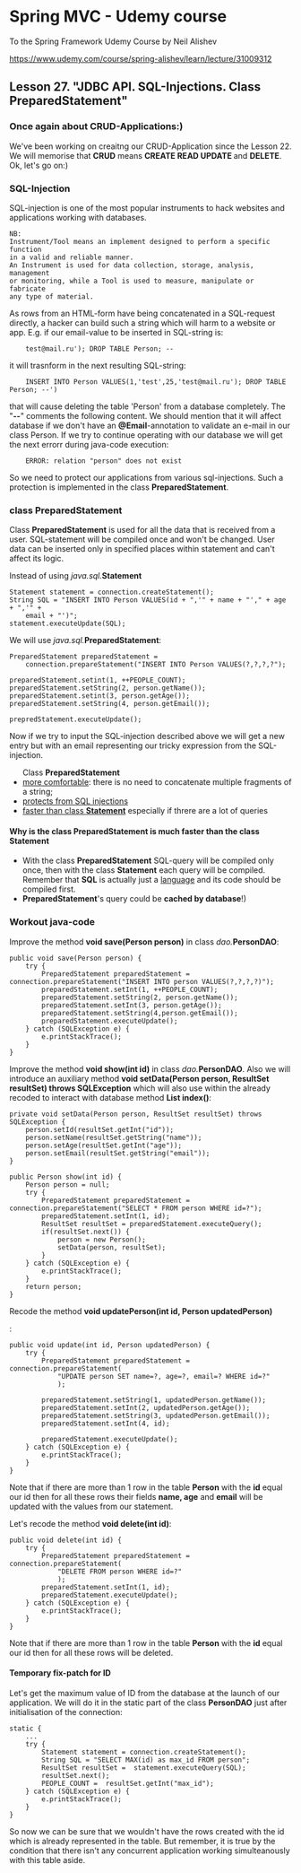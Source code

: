 # Spring MVC - Udemy course
To the Spring Framework Udemy Course by Neil Alishev

https://www.udemy.com/course/spring-alishev/learn/lecture/31009312

<h2>Lesson 27. "JDBC API. SQL-Injections. Class PreparedStatement"</h2>

<h3>Once again about CRUD-Applications:)</h3>
We've been working on creaitng our CRUD-Application since the Lesson 22.
We will memorise that <b>CRUD</b> means <b>CREATE READ UPDATE </b> and <b>DELETE</b>. 
<br>Ok, let's go on:)

<h3>SQL-Injection</h3>
SQL-injection is one of the most popular instruments to hack websites and applications 
working with databases.

    NB:
    Instrument/Tool means an implement designed to perform a specific function
    in a valid and reliable manner. 
    An Instrument is used for data collection, storage, analysis, management 
    or monitoring, while a Tool is used to measure, manipulate or fabricate 
    any type of material.
<p> As rows from an HTML-form have being concatenated in a SQL-request directly, 
    a hacker can build such a string which will harm to a website or app.
    E.g. if our email-value to be inserted in SQL-string is:

        test@mail.ru'); DROP TABLE Person; --
<p> it will trasnform in the next resulting SQL-string:

        INSERT INTO Person VALUES(1,'test',25,'test@mail.ru'); DROP TABLE Person; --')
<p>that will cause deleting the table 'Person' from a database completely. The "<b>--</b>" comments 
the following content. We should mention that it will affect database if we don't have
an <b>@Email</b>-annotation to validate an e-mail in our class Person.
If we try to continue operating with our database we will get the next errorr during
java-code execution:
        
        ERROR: relation "person" does not exist

So we need to protect our applications from various sql-injections. Such a protection
is implemented in the class <b>PreparedStatement</b>.

<h3>class PreparedStatement</h3>
Class <b>PreparedStatement</b> is used for all the data that is received from a user.
SQL-statement will be compiled once and won't be changed. User data can be inserted only
in specified places within statement and can't affect its logic.

Instead of using <i>java.sql.</i><b>Statement</b>

    Statement statement = connection.createStatement();
    String SQL = "INSERT INTO Person VALUES(id + ",'" + name + "'," + age + ",'" +
        email + "')";
    statement.executeUpdate(SQL);

We will use <i>java.sql.</i><b>PreparedStatement</b>:

    PreparedStatement preparedStatement = 
        connection.prepareStatement("INSERT INTO Person VALUES(?,?,?,?");
    
    preparedStatement.setint(1, ++PEOPLE_COUNT);
    preparedStatement.setString(2, person.getName());
    preparedStatement.setint(3, person.getAge());
    preparedStatement.setString(4, person.getEmail());

    prepredStatement.executeUpdate();

Now if we try to input the SQL-injection described above we will get a new entry but
with an email representing our tricky expression from the SQL-injection.
<ul>Class <b>PreparedStatement</b><br>
<li><u>more comfortable</u>: there is no need to concatenate multiple fragments of a string;</li>
<li><u>protects from SQL injections</u></li>
<li><u>faster than class <b>Statement</b></u> especially if threre are a lot of queries</li>
</ul>

<h4>Why is the class <b>PreparedStatement</b> is much faster than the class <b>Statement</b></h4>
<ul>
<li>With the class <b>PreparedStatement</b> SQL-query will be compiled only once, then 
with the class <b>Statement</b> each query will be compiled. Remember that <b>SQL</b> is
actually just a <u>language</u> and its code should be compiled first.</li>
<li><b>PreparedStatement</b>'s query could be <b>cached by database</b>!)</li>
</ul>

<h3>Workout java-code</h3>

Improve the method <b>void save(Person person)</b> in class <i>dao.</i><b>PersonDAO</b>:

    public void save(Person person) {
        try {
            PreparedStatement preparedStatement = connection.prepareStatement("INSERT INTO person VALUES(?,?,?,?)");
            preparedStatement.setInt(1, ++PEOPLE_COUNT);
            preparedStatement.setString(2, person.getName());
            preparedStatement.setInt(3, person.getAge());
            preparedStatement.setString(4,person.getEmail());
            preparedStatement.executeUpdate();
        } catch (SQLException e) {
            e.printStackTrace();
        }
    }

Improve the method <b>void show(int id)</b> in class <i>dao.</i><b>PersonDAO</b>.
Also we will introduce an auxiliary method <b>void setData(Person person, ResultSet resultSet) throws SQLException</b>
which will also use within the already recoded to interact with database method 
<b>List<People> index()</b>:

    private void setData(Person person, ResultSet resultSet) throws SQLException {
        person.setId(resultSet.getInt("id"));
        person.setName(resultSet.getString("name"));
        person.setAge(resultSet.getInt("age"));
        person.setEmail(resultSet.getString("email"));
    }

    public Person show(int id) {
        Person person = null;
        try {
            PreparedStatement preparedStatement = connection.prepareStatement("SELECT * FROM person WHERE id=?");
            preparedStatement.setInt(1, id);
            ResultSet resultSet = preparedStatement.executeQuery();
            if(resultSet.next()) {
                person = new Person();
                setData(person, resultSet);
            }
        } catch (SQLException e) {
            e.printStackTrace();
        }
        return person;
    }

<p> Recode the method <b>void updatePerson(int id, Person updatedPerson)</b></p>:

    public void update(int id, Person updatedPerson) {
        try {
            PreparedStatement preparedStatement = connection.prepareStatement(
                "UPDATE person SET name=?, age=?, email=? WHERE id=?"
                );

            preparedStatement.setString(1, updatedPerson.getName());
            preparedStatement.setInt(2, updatedPerson.getAge());
            preparedStatement.setString(3, updatedPerson.getEmail());
            preparedStatement.setInt(4, id);
            
            preparedStatement.executeUpdate();
        } catch (SQLException e) {
            e.printStackTrace();
        }
    }

Note that if there are more than 1 row in the table <b>Person</b> with the <b>id</b> equal our id
then for all these rows their fields <b>name, age</b> and <b>email</b> will be updated with the
values from our statement.

<p>Let's recode the method <b>void delete(int id)</b>:

    public void delete(int id) {
        try {
            PreparedStatement preparedStatement = connection.prepareStatement(
                "DELETE FROM person WHERE id=?"
                );
            preparedStatement.setInt(1, id);
            preparedStatement.executeUpdate();
        } catch (SQLException e) {
            e.printStackTrace();
        }
    }

   <p>Note that if there are more than 1 row in the table <b>Person</b> with the <b>id</b> equal our id
then for all these rows will be deleted.</p> 

<h4>Temporary fix-patch for ID</h4>
Let's get the maximum value of ID from the database at the launch of our application.
We will do it in the static part of the class <b>PersonDAO</b> just after initialisation of
the connection:

    static {
        ...
        try {
            Statement statement = connection.createStatement();
            String SQL = "SELECT MAX(id) as max_id FROM person";
            ResultSet resultSet =  statement.executeQuery(SQL);
            resultSet.next();
            PEOPLE_COUNT =  resultSet.getInt("max_id");
        } catch (SQLException e) {
            e.printStackTrace();
        }
    }

So now we can be sure that we wouldn't have the rows created with the id which is already 
represented in the table. But remember, it is true by the condition that there isn't any concurrent application
working simulteanously with this table aside.

    
